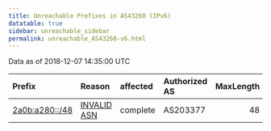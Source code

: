 ```yaml
---
title: Unreachable Prefixes in AS43260 (IPv6)
datatable: true
sidebar: unreachable_sidebar
permalink: unreachable_AS43260-v6.html
---
```


Data as of 2018-12-07 14:35:00 UTC


<div class="datatable-begin"></div>

| Prefix                                                 | Reason                                                                                                | affected   | Authorized AS   |   MaxLength | Anchor                                         |   unreachable /48s |
|:-------------------------------------------------------|:------------------------------------------------------------------------------------------------------|:-----------|:----------------|------------:|:-----------------------------------------------|-------------------:|
| [2a0b:a280::/48](https://stat.ripe.net/2a0b:a280::/48) | [INVALID ASN](https://rpki-validator.ripe.net/announcement-preview?asn=AS43260&prefix=2a0b:a280::/48) | complete   | AS203377        |          48 | [RIPE](unreachable_RIPE_NCC_RPKI_Root-v6.html) |                  1 |

<div class="datatable-end"></div>